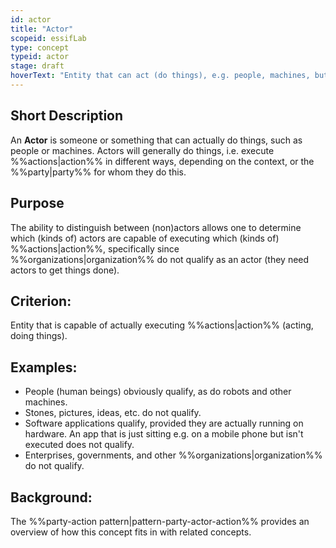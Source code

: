 ```yaml
---
id: actor
title: "Actor"
scopeid: essifLab
type: concept
typeid: actor
stage: draft
hoverText: "Entity that can act (do things), e.g. people, machines, but not organizations."
---
```


## Short Description
An **Actor** is someone or something that can actually do things, such as people or machines. Actors will generally do things, i.e. execute %%actions|action%% in different ways, depending on the context, or the %%party|party%% for whom they do this.

## Purpose
The ability to distinguish between (non)actors allows one to determine which (kinds of) actors are capable of executing which (kinds of) %%actions|action%%, specifically since %%organizations|organization%% do not qualify as an actor (they need actors to get things done).

## Criterion:
Entity that is capable of actually executing %%actions|action%% (acting, doing things).

## Examples:

- People (human beings) obviously qualify, as do robots and other machines.
- Stones, pictures, ideas, etc. do not qualify.
- Software applications qualify, provided they are actually running on hardware. An app that is just sitting e.g. on a mobile phone but isn't executed does not qualify.
- Enterprises, governments, and other %%organizations|organization%% do not qualify. 

## Background:
The %%party-action pattern|pattern-party-actor-action%% provides an overview of how this concept fits in with related concepts.
